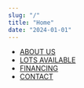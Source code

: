 ```yaml
---
slug: "/"
title: "Home"
date: "2024-01-01"
---
```


- [ABOUT US](/about-us)
- [LOTS AVAILABLE](/lots)
- [FINANCING](/financing)
- [CONTACT](/contact)